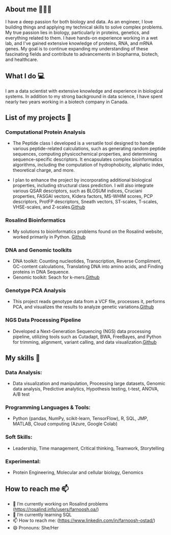 ## About me 👋👩‍💻
I have a deep passion for both biology and data. As an engineer, I love building things and applying my technical skills to solve complex problems. My true passion lies in biology, particularly in  proteins, genetics, and everything related to them. I have hands-on experience working in a wet lab, and I've gained extensive knowledge of proteins, RNA, and mRNA genes. My goal is to continue expanding my understanding of these fascinating fields and contribute to advancements in biopharma, biotech, and healthcare.
## What I do 💻
I am a data scientist with extensive knowledge and experience in biological systems. In addition to my strong background in data science, I have spent nearly two years working in a biotech company in Canada.
## List of my projects 📑

### Computational Protein Analysis

* The Peptide class I developed is a versatile tool designed to handle various peptide-related calculations, such as generating random peptide sequences, computing physicochemical properties, and determining sequence-specific descriptors. It encapsulates complex bioinformatics algorithms, including the computation of hydrophobicity, aliphatic index, theoretical charge, and more. 

* I plan to enhance the project by incorporating additional biological properties, including structural class prediction. I will also integrate various QSAR descriptors, such as BLOSUM indices, Cruciani properties, FASGAI vectors, Kidera factors, MS-WHIM scores, PCP descriptors, ProtFP descriptors, Sneath vectors, ST-scales, T-scales, VHSE-scales, and Z-scales.[Github](https://github.com/farnooshoa/peptides-toolkit)

### Rosalind Bioinformatics
* My solutions to bioinformatics problems found on the Rosalind website, worked primarily in Python. [Github](https://github.com/farnooshoa/Rosalind)

### DNA and Genomic toolkits 

* DNA toolkit: Counting nucleotides, Transcription, Reverse Compliment, GC-content calculations, Translating DNA into amino acids, and Finding proteins in DNA Sequence.
* Genomic toolkit: Seach for k-mers.[Github](https://github.com/farnooshoa/DNA-and-Genomic-toolkits)

### Genotype PCA Analysis

* This project reads genotype data from a VCF file, processes it, performs PCA, and visualizes the results to analyze genetic variations.[Github](https://github.com/farnooshoa/PCA-ON-GENOMTYPE)
  
### NGS Data Processing Pipeline

* Developed a Next-Generation Sequencing (NGS) data processing pipeline, utilizing tools such as Cutadapt, BWA, FreeBayes, and Python for trimming, alignment, variant calling, and data visualization.[Github]([https://github.com/farnooshoa/Rosalind](https://github.com/farnooshoa/NGS-Data))

## My skills 📜

### Data Analysis:
* Data visualization and manipulation, Processing large datasets, Genomic data analysis, Predictive analytics, Hypothesis testing, t-test, ANOVA, A/B test
### Programming Languages & Tools:
* Python (pandas, NumPy, scikit-learn, TensorFlow), R, SQL, JMP, MATLAB, Cloud computing (Azure, Google Colab)
### Soft Skills:
* Leadership, Time management, Critical thinking, Teamwork, Storytelling
### Experimental:
* Protein Engineering, Molecular and cellular biology, Genomics

## How to reach me 📫
- 🔭 I’m currently working on Rosalind problems (https://rosalind.info/users/farnoosh.oa/)
- 🌱 I’m currently learning SQL
- 📫 How to reach me: (https://www.linkedin.com/in/farnoosh-ostad/)
- 😄 Pronouns: She/Her

